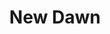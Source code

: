 ---
ee_id_show: '4507'
site: '1'
type: '5'
title: New Dawn
url: new-dawn
live_url:
year: '2020'
venue: Louis Vuitton
state_country: Global
pitch: Did an ad campaign 4 LV - both print &amp; in-store. Decked out their flagships
  4 July with dusk &amp; dawns.
ps:
imgs: lv-2020-07-web-sm--CVeL.jpg,lv-2020-07-web-sm--DJFW.jpg,lv-2020-07-web-sm--faVh.jpg,lv-2020-07-web-sm--91eI.jpg
things: "[4497] [2020-031-the-light-of-a-new-dawn] 2020-031 The light of a new dawn"
status:
layout: shows
---
